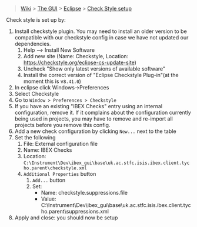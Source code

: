 > [Wiki](Home) > [The GUI](The-GUI) > [Eclipse](GUI-Eclipse) > [Check Style setup](Checkstyle-setup)

Check style is set up by:

1. Install checkstyle plugin. You may need to install an older version to be compatible with our checkstyle config in case we have not updated our dependencies. 
    1. Help --> Install New Software
    1. Add new site (Name: Checkstyle, Location: https://checkstyle.org/eclipse-cs-update-site)
    1. Uncheck "Show only latest versions of available software"
    1. Install the correct version of "Eclipse Checkstyle Plug-in"(at the moment this is v`8.41.0`)
1. In eclipse click Windows->Preferences
1. Select Checkstyle 
1. Go to `Window > Preferences > Checkstyle`
1. If you have an existing "IBEX Checks" entry using an internal configuration, remove it. If it complains about the configuration currently being used in projects, you may have to remove and re-import all projects before you remove this config.
1. Add a new check configuration by clicking `New...` next to the table
1. Set the following
    1. File: External configuration file
    1. Name: IBEX Checks
    1. Location: `C:\Instrument\Dev\ibex_gui\base\uk.ac.stfc.isis.ibex.client.tycho.parent\checkstyle.xml`
    1. `Additional Properties` button
        1. `Add...` button
        1. Set:
            - Name: checkstyle.suppressions.file
            - Value: C:\Instrument\Dev\ibex_gui\base\uk.ac.stfc.isis.ibex.client.tycho.parent\suppressions.xml
1. Apply and close: you should now be setup

